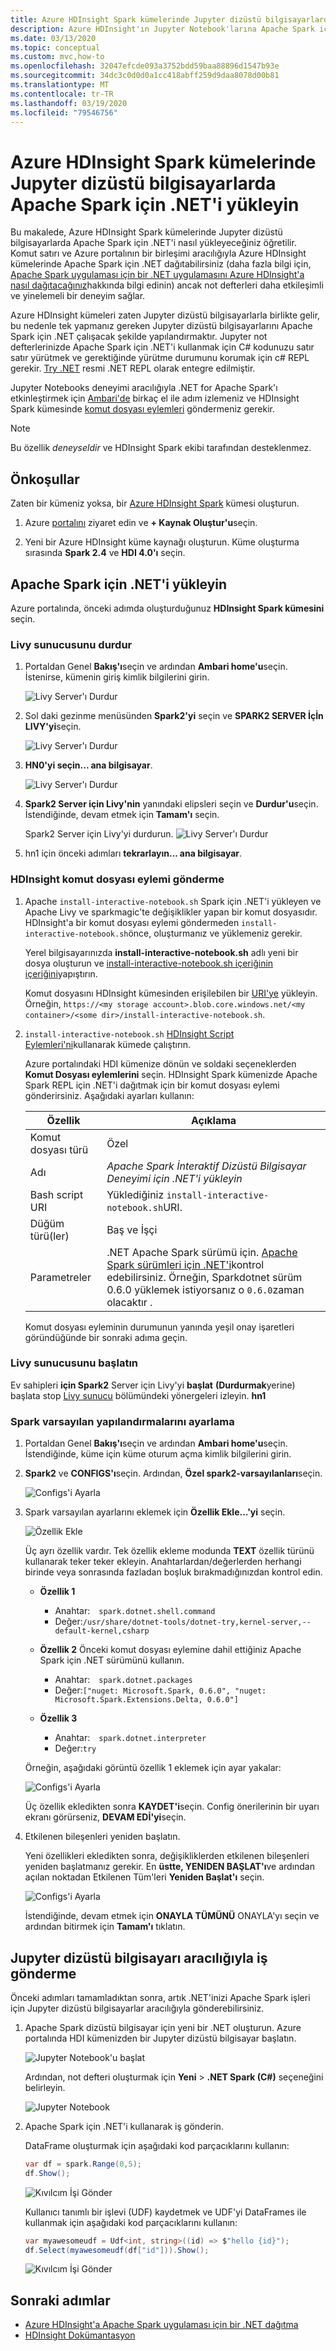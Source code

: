 ```yaml
---
title: Azure HDInsight Spark kümelerinde Jupyter dizüstü bilgisayarlarda Apache Spark için .NET'i yükleyin
description: Azure HDInsight'ın Jupyter Notebook'larına Apache Spark için .NET'i nasıl yükleyeceğinizi öğrenin.
ms.date: 03/13/2020
ms.topic: conceptual
ms.custom: mvc,how-to
ms.openlocfilehash: 32047efcde093a3752bdd59baa88896d1547b93e
ms.sourcegitcommit: 34dc3c0d0d0a1cc418abff259d9daa8078d00b81
ms.translationtype: MT
ms.contentlocale: tr-TR
ms.lasthandoff: 03/19/2020
ms.locfileid: "79546756"
---
```

# <a name="install-net-for-apache-spark-on-jupyter-notebooks-on-azure-hdinsight-spark-clusters"></a>Azure HDInsight Spark kümelerinde Jupyter dizüstü bilgisayarlarda Apache Spark için .NET'i yükleyin

Bu makalede, Azure HDInsight Spark kümelerinde Jupyter dizüstü bilgisayarlarda Apache Spark için .NET'i nasıl yükleyeceğiniz öğretilir. Komut satırı ve Azure portalının bir birleşimi aracılığıyla Azure HDInsight kümelerinde Apache Spark için .NET dağıtabilirsiniz (daha fazla bilgi için, [Apache Spark uygulaması için bir .NET uygulamasını Azure HDInsight'a nasıl dağıtacağınız](../tutorials/hdinsight-deployment.md)hakkında bilgi edinin) ancak not defterleri daha etkileşimli ve yinelemeli bir deneyim sağlar.

Azure HDInsight kümeleri zaten Jupyter dizüstü bilgisayarlarla birlikte gelir, bu nedenle tek yapmanız gereken Jupyter dizüstü bilgisayarlarını Apache Spark için .NET çalışacak şekilde yapılandırmaktır. Jupyter not defterlerinizde Apache Spark için .NET'i kullanmak için C# kodunuzu satır satır yürütmek ve gerektiğinde yürütme durumunu korumak için c# REPL gerekir. [Try .NET](https://github.com/dotnet/try) resmi .NET REPL olarak entegre edilmiştir.

Jupyter Notebooks deneyimi aracılığıyla .NET for Apache Spark'ı etkinleştirmek için [Ambari'de](https://docs.microsoft.com/azure/hdinsight/hdinsight-hadoop-manage-ambari) birkaç el ile adım izlemeniz ve HDInsight Spark kümesinde [komut dosyası eylemleri](https://docs.microsoft.com/azure/hdinsight/hdinsight-hadoop-customize-cluster-linux) göndermeniz gerekir.

> [!NOTE]
> Bu özellik *deneyseldir* ve HDInsight Spark ekibi tarafından desteklenmez.

## <a name="prerequisites"></a>Önkoşullar

Zaten bir kümeniz yoksa, bir [Azure HDInsight Spark](https://docs.microsoft.com/azure/hdinsight/spark/apache-spark-jupyter-spark-sql-use-portal#create-an-hdinsight-spark-cluster) kümesi oluşturun.

1. Azure [portalını](https://portal.azure.com) ziyaret edin ve **+ Kaynak Oluştur'u**seçin.

1. Yeni bir Azure HDInsight küme kaynağı oluşturun. Küme oluşturma sırasında **Spark 2.4** ve **HDI 4.0'ı** seçin.

## <a name="install-net-for-apache-spark"></a>Apache Spark için .NET'i yükleyin

Azure portalında, önceki adımda oluşturduğunuz **HDInsight Spark kümesini** seçin.

### <a name="stop-the-livy-server"></a>Livy sunucusunu durdur

1. Portaldan Genel **Bakış'ı**seçin ve ardından **Ambari home'u**seçin. İstenirse, kümenin giriş kimlik bilgilerini girin.

   ![Livy Server'ı Durdur](./media/hdinsight-notebook-installation/select-ambari.png)

2. Sol daki gezinme menüsünden **Spark2'yi** seçin ve **SPARK2 SERVER İçİn LIVY'yi**seçin.

   ![Livy Server'ı Durdur](./media/hdinsight-notebook-installation/select-livyserver.png)

3. **HN0'yi seçin... ana bilgisayar**.

   ![Livy Server'ı Durdur](./media/hdinsight-notebook-installation/select-host.png)

4. **Spark2 Server için Livy'nin** yanındaki elipsleri seçin ve **Durdur'u**seçin. İstendiğinde, devam etmek için **Tamam'ı** seçin.

   Spark2 Server için Livy'yi durdurun.
   ![Livy Server'ı Durdur](./media/hdinsight-notebook-installation/stop-server.png)

5. hn1 için önceki adımları **tekrarlayın... ana bilgisayar**.

### <a name="submit-an-hdinsight-script-action"></a>HDInsight komut dosyası eylemi gönderme

1. Apache `install-interactive-notebook.sh` Spark için .NET'i yükleyen ve Apache Livy ve sparkmagic'te değişiklikler yapan bir komut dosyasıdır. HDInsight'a bir komut dosyası eylemi göndermeden `install-interactive-notebook.sh`önce, oluşturmanız ve yüklemeniz gerekir.

   Yerel bilgisayarınızda **install-interactive-notebook.sh** adlı yeni bir dosya oluşturun ve [install-interactive-notebook.sh içeriğinin içeriğini](https://raw.githubusercontent.com/dotnet/spark/master/deployment/HDI-Spark/Notebooks/install-interactive-notebook.sh)yapıştırın.

   Komut dosyasını HDInsight kümesinden erişilebilen bir [URI'ye](https://docs.microsoft.com/azure/hdinsight/hdinsight-hadoop-customize-cluster-linux#understand-script-actions) yükleyin. Örneğin, `https://<my storage account>.blob.core.windows.net/<my container>/<some dir>/install-interactive-notebook.sh`.

2. `install-interactive-notebook.sh` [HDInsight Script Eylemleri'ni](https://docs.microsoft.com/azure/hdinsight/hdinsight-hadoop-customize-cluster-linux)kullanarak kümede çalıştırın.

   Azure portalındaki HDI kümenize dönün ve soldaki seçeneklerden **Komut Dosyası eylemlerini** seçin. HDInsight Spark kümenizde Apache Spark REPL için .NET'i dağıtmak için bir komut dosyası eylemi gönderirsiniz. Aşağıdaki ayarları kullanın:

   |Özellik  |Açıklama  |
   |---------|---------|
   | Komut dosyası türü | Özel |
   | Adı | *Apache Spark İnteraktif Dizüstü Bilgisayar Deneyimi için .NET'i yükleyin* |
   | Bash script URI | Yüklediğiniz `install-interactive-notebook.sh`URI. |
   | Düğüm türü(ler)| Baş ve İşçi |
   | Parametreler | .NET Apache Spark sürümü için. [Apache Spark sürümleri için .NET'i](https://github.com/dotnet/spark/releases)kontrol edebilirsiniz. Örneğin, Sparkdotnet sürüm 0.6.0 yüklemek istiyorsanız o `0.6.0`zaman olacaktır .

   Komut dosyası eyleminin durumunun yanında yeşil onay işaretleri göründüğünde bir sonraki adıma geçin.

### <a name="start-the-livy-server"></a>Livy sunucusunu başlatın

Ev sahipleri **için Spark2** Server için Livy'yi **başlat** **(Durdurmak**yerine) başlata stop [Livy sunucu](#stop-the-livy-server) bölümündeki yönergeleri izleyin. **hn1**

### <a name="set-up-spark-default-configurations"></a>Spark varsayılan yapılandırmalarını ayarlama

1. Portaldan Genel **Bakış'ı**seçin ve ardından **Ambari home'u**seçin. İstendiğinde, küme için küme oturum açma kimlik bilgilerini girin.

2. **Spark2** ve **CONFIGS'ı**seçin. Ardından, **Özel spark2-varsayılanları**seçin.

   ![Configs'i Ayarla](./media/hdinsight-notebook-installation/spark-configs.png)

3. Spark varsayılan ayarlarını eklemek için **Özellik Ekle...'yi** seçin.

   ![Özellik Ekle](./media/hdinsight-notebook-installation/add-property.png)

   Üç ayrı özellik vardır. Tek özellik ekleme modunda **TEXT** özellik türünü kullanarak teker teker ekleyin. Anahtarlardan/değerlerden herhangi birinde veya sonrasında fazladan boşluk bırakmadığınızdan kontrol edin.

   * **Özellik 1**
       * Anahtar:&ensp;&ensp;`spark.dotnet.shell.command`
       * Değer:`/usr/share/dotnet-tools/dotnet-try,kernel-server,--default-kernel,csharp`

   * **Özellik 2** Önceki komut dosyası eylemine dahil ettiğiniz Apache Spark için .NET sürümünü kullanın.
       * Anahtar:&ensp;&ensp;`spark.dotnet.packages`
       * Değer:`["nuget: Microsoft.Spark, 0.6.0", "nuget: Microsoft.Spark.Extensions.Delta, 0.6.0"]`

   * **Özellik 3**
       * Anahtar:&ensp;&ensp;`spark.dotnet.interpreter`
       * Değer:`try`

   Örneğin, aşağıdaki görüntü özellik 1 eklemek için ayar yakalar:

   ![Configs'i Ayarla](./media/hdinsight-notebook-installation/add-sparkconfig.png)

   Üç özellik ekledikten sonra **KAYDET'i**seçin. Config önerilerinin bir uyarı ekranı görürseniz, **DEVAM EDİ'yi**seçin.

4. Etkilenen bileşenleri yeniden başlatın.

   Yeni özellikleri ekledikten sonra, değişikliklerden etkilenen bileşenleri yeniden başlatmanız gerekir. En **üstte, YENIDEN BAŞLAT'ı**ve ardından açılan noktadan Etkilenen Tüm'leri **Yeniden Başlat'ı** seçin.

   ![Configs'i Ayarla](./media/hdinsight-notebook-installation/restart-affected.png)

   İstendiğinde, devam etmek için **ONAYLA TÜMÜNÜ** ONAYLA'yı seçin ve ardından bitirmek için **Tamam'ı** tıklatın.

## <a name="submit-jobs-through-a-jupyter-notebook"></a>Jupyter dizüstü bilgisayarı aracılığıyla iş gönderme

Önceki adımları tamamladıktan sonra, artık .NET'inizi Apache Spark işleri için Jupyter dizüstü bilgisayarlar aracılığıyla gönderebilirsiniz.

1. Apache Spark dizüstü bilgisayar için yeni bir .NET oluşturun. Azure portalında HDI kümenizden bir Jupyter dizüstü bilgisayar başlatın.

   ![Jupyter Notebook'u başlat](./media/hdinsight-notebook-installation/launch-notebook.png)

   Ardından, not defteri oluşturmak için **Yeni** > **.NET Spark (C#)** seçeneğini belirleyin.

   ![Jupyter Notebook](./media/hdinsight-notebook-installation/create-sparkdotnet-notebook.png)

2. Apache Spark için .NET'i kullanarak iş gönderin.

   DataFrame oluşturmak için aşağıdaki kod parçacıklarını kullanın:

   ```csharp
   var df = spark.Range(0,5);
   df.Show();
   ```

   ![Kıvılcım İşi Gönder](./media/hdinsight-notebook-installation/create-df.png)

   Kullanıcı tanımlı bir işlevi (UDF) kaydetmek ve UDF'yi DataFrames ile kullanmak için aşağıdaki kod parçacıklarını kullanın:

   ```csharp
   var myawesomeudf = Udf<int, string>((id) => $"hello {id}");
   df.Select(myawesomeudf(df["id"])).Show();
   ```

   ![Kıvılcım İşi Gönder](./media/hdinsight-notebook-installation/run-udf.png)

## <a name="next-steps"></a>Sonraki adımlar

* [Azure HDInsight'a Apache Spark uygulaması için bir .NET dağıtma](../tutorials/hdinsight-deployment.md)
* [HDInsight Dokümantasyon](https://docs.microsoft.com/azure/hdinsight/)
